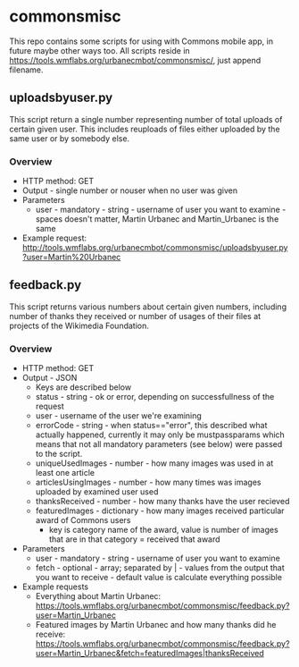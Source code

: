 # commonsmisc

This repo contains some scripts for using with Commons mobile app, in future maybe other ways too. All scripts reside in https://tools.wmflabs.org/urbanecmbot/commonsmisc/, just append filename. 

## uploadsbyuser.py

This script return a single number representing number of total uploads of certain given user. This includes reuploads of files either uploaded by the same user or by somebody else. 

### Overview
* HTTP method: GET
* Output - single number or nouser when no user was given
* Parameters
  * user - mandatory - string - username of user you want to examine - spaces doesn't matter, Martin Urbanec and Martin_Urbanec is the same
* Example request: http://tools.wmflabs.org/urbanecmbot/commonsmisc/uploadsbyuser.py?user=Martin%20Urbanec

## feedback.py

This script returns various numbers about certain given numbers, including number of thanks they received or number of usages of their files at projects of the Wikimedia Foundation. 

### Overview
* HTTP method: GET
* Output - JSON
  * Keys are described below
  * status - string - ok or error, depending on successfullness of the request
  * user - username of the user we're examining
  * errorCode - string - when status=="error", this described what actually happened, currently it may only be mustpassparams which means that not all mandatory parameters (see below) were passed to the script. 
  * uniqueUsedImages - number - how many images was used in at least one article
  * articlesUsingImages - number - how many times was images uploaded by examined user used
  * thanksReceived - number - how many thanks have the user recieved
  * featuredImages - dictionary - how many images received particular award of Commons users
    * key is category name of the award, value is number of images that are in that category = received that award
* Parameters
  * user - mandatory - string - username of user you want to examine
  * fetch - optional - array; separated by | - values from the output that you want to receive - default value is calculate everything possible
* Example requests
  * Everything about Martin Urbanec: https://tools.wmflabs.org/urbanecmbot/commonsmisc/feedback.py?user=Martin_Urbanec
  * Featured images by Martin Urbanec and how many thanks did he receive: https://tools.wmflabs.org/urbanecmbot/commonsmisc/feedback.py?user=Martin_Urbanec&fetch=featuredImages|thanksReceived
